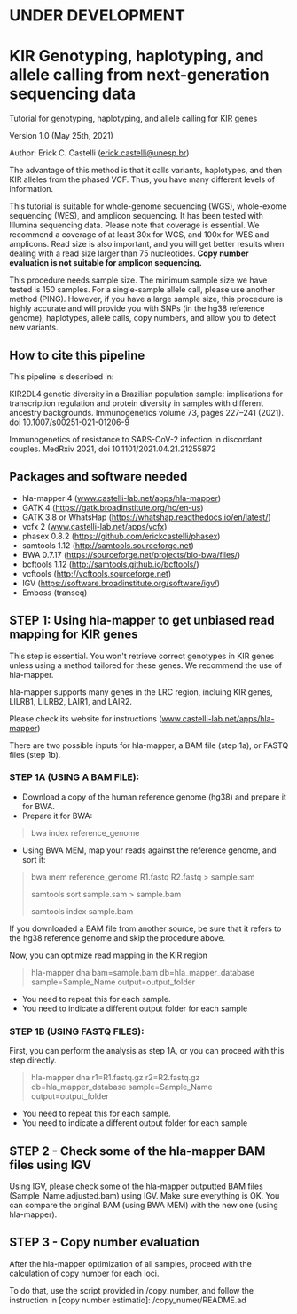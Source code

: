 # UNDER DEVELOPMENT

# KIR Genotyping, haplotyping, and allele calling from next-generation sequencing data
Tutorial for genotyping, haplotyping, and allele calling for KIR genes

Version 1.0 (May 25th, 2021)

Author: Erick C. Castelli (erick.castelli@unesp.br)

The advantage of this method is that it calls variants, haplotypes, and then KIR alleles from the phased VCF. Thus, you have many different levels of information.

This tutorial is suitable for whole-genome sequencing (WGS), whole-exome sequencing (WES), and amplicon sequencing. It has been tested with Illumina sequencing data. Please note that coverage is essential. We recommend a coverage of at least 30x for WGS, and 100x for WES and amplicons. Read size is also important, and you will get better results when dealing with a read size larger than 75 nucleotides. **Copy number evaluation is not suitable for amplicon sequencing.**

This procedure needs sample size. The minimum sample size we have tested is 150 samples. For a single-sample allele call, please use another method (PING). However, if you have a large sample size, this procedure is highly accurate and will provide you with SNPs (in the hg38 reference genome), haplotypes, allele calls, copy numbers, and allow you to detect new variants.


## How to cite this pipeline
This pipeline is described in:

KIR2DL4 genetic diversity in a Brazilian population sample: implications for transcription regulation and protein diversity in samples with different ancestry backgrounds. Immunogenetics volume 73, pages 227–241 (2021). doi 10.1007/s00251-021-01206-9

Immunogenetics of resistance to SARS-CoV-2 infection in discordant couples. MedRxiv 2021, doi 10.1101/2021.04.21.21255872

## Packages and software needed
- hla-mapper 4 (www.castelli-lab.net/apps/hla-mapper) 
- GATK 4 (https://gatk.broadinstitute.org/hc/en-us)
- GATK 3.8 or WhatsHap (https://whatshap.readthedocs.io/en/latest/)
- vcfx 2 (www.castelli-lab.net/apps/vcfx)
- phasex 0.8.2 (https://github.com/erickcastelli/phasex)
- samtools 1.12 (http://samtools.sourceforge.net)
- BWA 0.7.17 (https://sourceforge.net/projects/bio-bwa/files/)
- bcftools 1.12 (http://samtools.github.io/bcftools/)
- vcftools (http://vcftools.sourceforge.net)
- IGV (https://software.broadinstitute.org/software/igv/)
- Emboss (transeq)

## STEP 1: Using hla-mapper to get unbiased read mapping for KIR genes
This step is essential. You won't retrieve correct genotypes in KIR genes unless using a method tailored for these genes. We recommend the use of hla-mapper.

hla-mapper supports many genes in the LRC region, incluing KIR genes, LILRB1, LILRB2, LAIR1, and LAIR2.

Please check its website for instructions (www.castelli-lab.net/apps/hla-mapper)

There are two possible inputs for hla-mapper, a BAM file (step 1a), or FASTQ files (step 1b).
 
### STEP 1A (USING A BAM FILE): 
- Download a copy of the human reference genome (hg38) and prepare it for BWA.
- Prepare it for BWA:
> bwa index reference_genome
- Using BWA MEM, map your reads against the reference genome, and sort it:
> bwa mem reference_genome R1.fastq R2.fastq > sample.sam
> 
> samtools sort sample.sam > sample.bam
> 
> samtools index sample.bam

If you downloaded a BAM file from another source, be sure that it refers to the hg38 reference genome and skip the procedure above.

Now, you can optimize read mapping in the KIR region
> hla-mapper dna bam=sample.bam db=hla_mapper_database sample=Sample_Name output=output_folder
- You need to repeat this for each sample.
- You need to indicate a different output folder for each sample


### STEP 1B (USING FASTQ FILES): 
First, you can perform the analysis as step 1A, or you can proceed with this step directly.

> hla-mapper dna r1=R1.fastq.gz r2=R2.fastq.gz db=hla_mapper_database sample=Sample_Name output=output_folder
- You need to repeat this for each sample.
- You need to indicate a different output folder for each sample

## STEP 2 - Check some of the hla-mapper BAM files using IGV 
Using IGV, please check some of the hla-mapper outputted BAM files (Sample_Name.adjusted.bam) using IGV. Make sure everything is OK. You can compare the original BAM (using BWA MEM) with the new one (using hla-mapper).

## STEP 3 - Copy number evaluation
After the hla-mapper optimization of all samples, proceed with the calculation of copy number for each loci.

To do that, use the script provided in /copy_number, and follow the instruction in [copy number estimatio]: /copy_numer/README.ad


